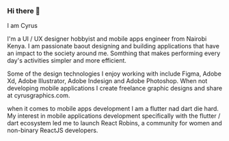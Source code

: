 ### Hi there 👋

I am Cyrus

I'm a UI / UX designer hobbyist and mobile apps engineer from Nairobi Kenya. I am passionate baout designing and building applications that have an impact to the society around me. Somthing that makes performing every day's activities simpler  and more efficient. 

Some of the design technologies I enjoy working with include Figma, Adobe Xd, Adobe Illustrator, Adobe Indesign and Adobe Photoshop. When not developing mobile applications I create freelance graphic designs and share at cyrusgraphics.com.

when it comes to mobile apps development I am a flutter nad dart die hard.  My interest in  mobile applications development specifically with the flutter / dart ecosystem led me to launch React Robins, a community for women and non-binary ReactJS developers.
